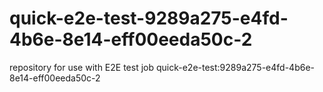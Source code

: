 # quick-e2e-test-9289a275-e4fd-4b6e-8e14-eff00eeda50c-2
repository for use with E2E test job quick-e2e-test:9289a275-e4fd-4b6e-8e14-eff00eeda50c-2
